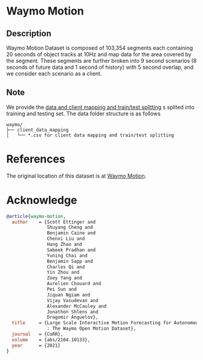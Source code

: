# Waymo Motion

## Description

Waymo Motion Dataset is composed of 103,354 segments each containing 20
seconds of object tracks at 10Hz and map data for the area covered by the segment. These segments
are further broken into 9 second scenarios (8 seconds of future data and 1 second of history) with 5
second overlap, and we consider each scenario as a client.

## Note

We provide the [data and client mapping and train/test splitting](https://fedscale.eecs.umich.edu/dataset/waymo.tar.gz) s splited into training and testing set. The data folder structure is as follows
```
waymo/
├── client_data_mapping
│   └── *.csv for client data mapping and train/test splitting
```
# References
The original location of this dataset is at
[Waymo Motion](https://waymo.com/intl/en_us/dataset-motion/).

# Acknowledge

```bibtex
@article{waymo-motion,
  author    = {Scott Ettinger and
               Shuyang Cheng and
               Benjamin Caine and
               Chenxi Liu and
               Hang Zhao and
               Sabeek Pradhan and
               Yuning Chai and
               Benjamin Sapp and
               Charles Qi and
               Yin Zhou and
               Zoey Yang and
               Aurelien Chouard and
               Pei Sun and
               Jiquan Ngiam and
               Vijay Vasudevan and
               Alexander McCauley and
               Jonathon Shlens and
               Dragomir Anguelov},
  title     = {Large Scale Interactive Motion Forecasting for Autonomous Driving
               : The Waymo Open Motion Dataset},
  journal   = {CoRR},
  volume    = {abs/2104.10133},
  year      = {2021}
}
```